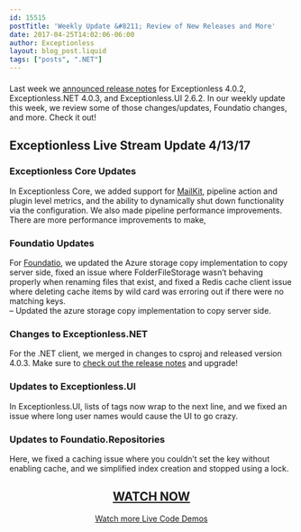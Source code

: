 ```yaml
---
id: 15515
postTitle: 'Weekly Update &#8211; Review of New Releases and More'
date: 2017-04-25T14:02:06-06:00
author: Exceptionless
layout: blog_post.liquid
tags: ["posts", ".NET"]
---
```

<div class="videoWrapper" style="margin-bottom: 20px;">
</div>

Last week we [announced release notes](https://exceptionless.com/exceptionless-net-client-and-core-releases-bugs-usability-performance-self-hosting/) for Exceptionless 4.0.2, Exceptionless.NET 4.0.3, and Exceptionless.UI 2.6.2. In our weekly update this week, we review some of those changes/updates, Foundatio changes, and more. Check it out!<!--more-->

## Exceptionless Live Stream Update 4/13/17

### Exceptionless Core Updates

In Exceptionless Core, we added support for [MailKit](https://github.com/jstedfast/MailKit), pipeline action and plugin level metrics, and the ability to dynamically shut down functionality via the configuration. We also made pipeline performance improvements. There are more performance improvements to make,

### Foundatio Updates

For [Foundatio](https://github.com/exceptionless/Foundatio), we updated the Azure storage copy implementation to copy server side, fixed an issue where FolderFileStorage wasn&#8217;t behaving properly when renaming files that exist, and fixed a Redis cache client issue where deleting cache items by wild card was erroring out if there were no matching keys.  
&#8211; Updated the azure storage copy implementation to copy server side.

### Changes to Exceptionless.NET

For the .NET client, we merged in changes to csproj and released version 4.0.3. Make sure to [check out the release notes](https://exceptionless.com/exceptionless-net-client-and-core-releases-bugs-usability-performance-self-hosting/) and upgrade!

### Updates to Exceptionless.UI

In Exceptionless.UI, lists of tags now wrap to the next line, and we fixed an issue where long user names would cause the UI to go crazy.

### Updates to Foundatio.Repositories

Here, we fixed a caching issue where you couldn&#8217;t set the key without enabling cache, and we simplified index creation and stopped using a lock.

<h2 style="text-align: center;">
  <a href="https://youtu.be/rwl4FfyNCtc?list=PLGHP7IVwFs_81fZTMgF7Dm5e0Ax4YvW_V">WATCH NOW</a>
</h2>

<p style="text-align: center;">
  <a href="/category/weekly-updates/">Watch more Live Code Demos</a>
</p>

<p style="text-align: center;">

